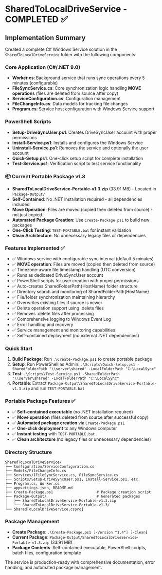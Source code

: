 # SharedToLocalDriveService - COMPLETED ✅

## Implementation Summary
Created a complete C# Windows Service solution in the `SharedToLocalDriveService` folder with the following components:

### Core Application (C#/.NET 9.0)
- **Worker.cs**: Background service that runs sync operations every 5 minutes (configurable)
- **FileSyncService.cs**: Core synchronization logic handling **MOVE operations** (files are deleted from source after copy)
- **ServiceConfiguration.cs**: Configuration management
- **FileChangeInfo.cs**: Data models for tracking file changes
- **Program.cs**: Service host configuration with Windows Service support

### PowerShell Scripts
- **Setup-DriveSyncUser.ps1**: Creates DriveSyncUser account with proper permissions
- **Install-Service.ps1**: Installs and configures the Windows Service
- **Uninstall-Service.ps1**: Removes the service and optionally the user account
- **Quick-Setup.ps1**: One-click setup script for complete installation
- **Test-Service.ps1**: Verification script to test service functionality

### 📦 Current Portable Package v1.3
- **SharedToLocalDriveService-Portable-v1.3.zip** (33.91 MB) - Located in `Package-Output/`
- **Self-Contained**: No .NET installation required - all dependencies included
- **Move Operation**: Files are moved (copied then deleted from source) - not just copied
- **Automated Package Creation**: Use `Create-Package.ps1` to build new packages
- **One-Click Testing**: `TEST-PORTABLE.bat` for instant validation
- **Clean Architecture**: No unnecessary legacy files or dependencies

### Features Implemented ✅
- ✅ Windows service with configurable sync interval (default 5 minutes)
- ✅ **MOVE operation**: Files are moved (copied then deleted from source)
- ✅ Timezone-aware file timestamp handling (UTC conversion)
- ✅ Runs as dedicated DriveSyncUser account
- ✅ PowerShell scripts for user creation with proper permissions
- ✅ Auto-creates SharedFolderPath\{HostName} folder structure
- ✅ Directory search and monitoring of SharedFolderPath\{HostName}
- ✅ File/folder synchronization maintaining hierarchy
- ✅ Overwrites existing files if source is newer
- ✅ Delete operation support using .delete files
- ✅ Removes .delete files after processing
- ✅ Comprehensive logging to Windows Event Log
- ✅ Error handling and recovery
- ✅ Service management and monitoring capabilities
- ✅ Self-contained deployment (no external .NET dependencies)

### Quick Start
1. **Build Package**: Run `.\Create-Package.ps1` to create portable package
2. **Setup**: Run PowerShell as Admin: `.\Scripts\Quick-Setup.ps1 -SharedFolderPath "\\server\shared" -LocalFolderPath "C:\LocalSync"`
3. **Test**: `.\Scripts\Test-Service.ps1 -SharedFolderPath "\\server\shared" -LocalFolderPath "C:\LocalSync"`
4. **Portable**: Extract `Package-Output\SharedToLocalDriveService-Portable-v1.3.zip` and run `TEST-PORTABLE.bat`

### Portable Package Features ✅
- ✅ **Self-contained executable** (no .NET installation required)
- ✅ **Move operation** (files deleted from source after successful copy)
- ✅ **Automated package creation** via `Create-Package.ps1`
- ✅ **One-click deployment** to any Windows computer
- ✅ **Instant testing** with `TEST-PORTABLE.bat`
- ✅ **Clean architecture** (no legacy files or unnecessary dependencies)

### Directory Structure
```
SharedToLocalDriveService/
├── Configuration/ServiceConfiguration.cs
├── Models/FileChangeInfo.cs  
├── Services/IFileSyncService.cs, FileSyncService.cs
├── Scripts/Setup-DriveSyncUser.ps1, Install-Service.ps1, etc.
├── Program.cs, Worker.cs
├── appsettings.json, README.md
├── Create-Package.ps1                    # Package creation script
├── Package-Output/                       # Generated packages
│   ├── SharedToLocalDriveService-Portable-v1.3.zip
│   └── SharedToLocalDriveService-Portable-v1.3/
└── SharedToLocalDriveService.csproj
```

### Package Management
- **Create Package**: `.\Create-Package.ps1 [-Version "1.4"] [-Clean]`
- **Current Package**: `Package-Output/SharedToLocalDriveService-Portable-v1.3.zip` (33.91 MB)
- **Package Contents**: Self-contained executable, PowerShell scripts, batch files, configuration template

The service is production-ready with comprehensive documentation, error handling, and automated package management.
